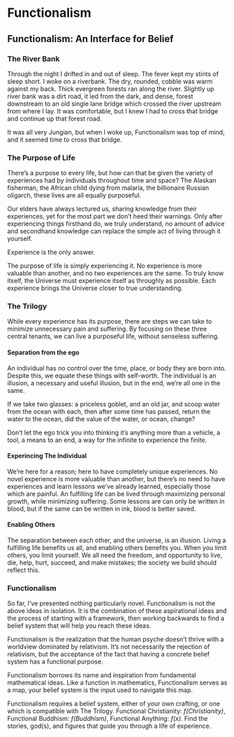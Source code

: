 # Functionalism
## Functionalism: An Interface for Belief

### The River Bank
Through the night I drifted in and out of sleep. The fever kept my stints of sleep short. I woke on a riverbank. The dry, rounded, cobble was warm against my back. Thick evergreen forests ran along  the river. Slightly up river bank was a dirt road, it led from the dark, and dense, forest downstream to an old single lane bridge which crossed the river upstream from where I lay. It was comfortable, but I knew I had to cross that bridge and continue up that forest road. 

It was all very Jungian, but when I woke up, Functionalism was top of mind, and it seemed time to cross that bridge.

### The Purpose of Life
There’s a purpose to every life, but how can that be given the variety of experiences had by individuals throughout time and space? The Alaskan fisherman, the African child dying from malaria, the billionaire Russian oligarch, these lives are all equally purposeful.

Our elders have always lectured us, sharing knowledge from their experiences, yet for the most part we don’t heed their warnings. Only after experiencing things firsthand do, we truly understand, no amount of advice and secondhand knowledge can replace the simple act of living through it yourself.

Experience is the only answer.

The purpose of life is simply experiencing it. No experience is more valuable than another, and no two experiences are the same. To truly know itself, the Universe must experience itself as throughly as possible. Each experience brings the Universe closer to true understanding.

### The Trilogy
While every experience has its purpose, there are steps we can take to minimize unnecessary pain and suffering. By focusing on these three central tenants, we can live a purposeful life, without senseless suffering.

#### Separation from the ego
An individual has no control over the time, place, or body they are born into. Despite this, we equate these things with self-worth. The individual is an illusion, a necessary and useful illusion, but in the end, we’re all one in the same.

If we take two glasses: a priceless goblet, and an old jar, and scoop water from the ocean with each, then after some time has passed, return the water to the ocean, did the value of the water, or ocean, change?

Don’t let the ego trick you into thinking it’s anything more than a vehicle, a tool, a means to an end, a way for the infinite to experience the finite.

#### Experincing The Individual
We’re here for a reason; here to have completely unique experiences. No novel experience is more valuable than another, but there’s no need to have experiences and learn lessons we’ve already learned, especially those which are painful. An fulfilling life can be lived through maximizing personal growth, while minimizing suffering. Some lessons are can only be written in blood, but if the same can be written in ink, blood is better saved.

#### Enabling Others
The separation between each other, and the universe, is an illusion. Living a fulfilling life benefits us all, and enabling others benefits you. When you limit others, you limit yourself. We all need the freedom, and opportunity to live, die, help, hurt, succeed, and make mistakes; the society we build should reflect this. 

### Functionalism
So far, I’ve presented nothing particularly novel.
Functionalism is not the above ideas in isolation. It is the combination of these aspirational ideas and the process of starting with a framework, then working backwards to find a belief system that will help you reach these ideas.

Functionalism is the realization that the human psyche doesn’t thrive with a worldview dominated by relativism. It’s not necessarily the rejection of relativism, but the acceptance of the fact that having a concrete belief system has a functional purpose.

Functionalism borrows its name and inspiration from fundamental mathematical ideas. Like a function in mathematics, Functionalism serves as a map, your belief system is the input used to navigate this map.

Functionalism requires a belief system, either of your own crafting, or one which is compatible with The Trilogy. Functional Christianity: *f(Christianity)*, Functional Buddhism: *f(Buddhism)*, Functional Anything: *f(x)*. Find the stories, god(s), and figures that guide you through a life of experience.

